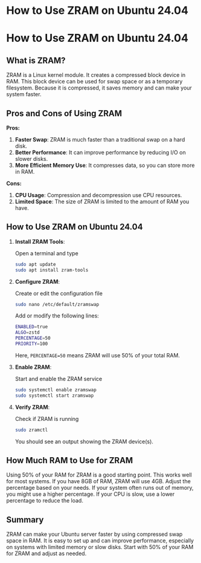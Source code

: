 # How to Use ZRAM on Ubuntu 24.04


# How to Use ZRAM on Ubuntu 24.04

## What is ZRAM?

ZRAM is a Linux kernel module. It creates a compressed block device in RAM. This block device can be used for swap space or as a temporary filesystem. Because it is compressed, it saves memory and can make your system faster.

## Pros and Cons of Using ZRAM

**Pros:**
1. **Faster Swap**: ZRAM is much faster than a traditional swap on a hard disk.
2. **Better Performance**: It can improve performance by reducing I/O on slower disks.
3. **More Efficient Memory Use**: It compresses data, so you can store more in RAM.

**Cons:**
1. **CPU Usage**: Compression and decompression use CPU resources.
2. **Limited Space**: The size of ZRAM is limited to the amount of RAM you have.

## How to Use ZRAM on Ubuntu 24.04

1. **Install ZRAM Tools**:

   Open a terminal and type
   ```bash
   sudo apt update
   sudo apt install zram-tools
   ```

2. **Configure ZRAM**:

   Create or edit the configuration file
   ```bash
   sudo nano /etc/default/zramswap
   ```
   Add or modify the following lines:
   ```bash
   ENABLED=true
   ALGO=zstd
   PERCENTAGE=50
   PRIORITY=100
   ```
   Here, `PERCENTAGE=50` means ZRAM will use 50% of your total RAM.

3. **Enable ZRAM**:

   Start and enable the ZRAM service
   ```bash
   sudo systemctl enable zramswap
   sudo systemctl start zramswap
   ```

4. **Verify ZRAM**:

   Check if ZRAM is running
   ```bash
   sudo zramctl
   ```
   You should see an output showing the ZRAM device(s).

## How Much RAM to Use for ZRAM

Using 50% of your RAM for ZRAM is a good starting point. This works well for most systems. If you have 8GB of RAM, ZRAM will use 4GB. Adjust the percentage based on your needs. If your system often runs out of memory, you might use a higher percentage. If your CPU is slow, use a lower percentage to reduce the load.

## Summary

ZRAM can make your Ubuntu server faster by using compressed swap space in RAM. It is easy to set up and can improve performance, especially on systems with limited memory or slow disks. Start with 50% of your RAM for ZRAM and adjust as needed.
